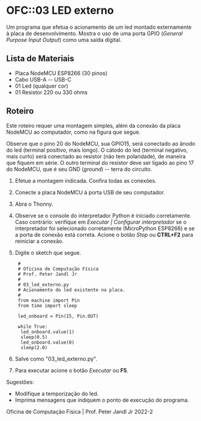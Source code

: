 # OFC::03 LED externo

Um programa que efetua o acionamento de um led montado externamente à placa de desenvolvimento. Mostra o uso de uma porta GPIO (*General Purpose Input Output*) como uma saída digital.

## Lista de Materiais

* Placa NodeMCU ESP8266 (30 pinos)
* Cabo USB-A -- USB-C
* 01 Led (qualquer cor)
* 01 Resistor 220 ou 330 ohms

## Roteiro

Este roteiro requer uma montagem simples, além da conexão da placa NodeMCU ao computador, como na figura que segue.

Observe que o pino 20 do NodeMCU, sua GPIO15, será conectado ao ânodo do led (terminal positivo, mais longo). O cátodo do led (terminal negativo, mais curto) será conectado ao resistor (não tem polaridade), de maneira que fiquem em série. O outro terminal do resistor deve ser ligado ao pino 17 do NodeMCU, que é seu GND (*ground*) -- terra do circuito.  

1. Efetue a montagem indicada. Confira todas as conexões.
2. Conecte a placa NodeMCU à porta USB de seu computador.
3. Abra o Thonny.
4. Observe se o console do interpretador Python é iniciado corretamente. Caso contrário: verifique em *Executar | Configurar interpretador* se o interpretador foi selecionado corretamente (MicroPython ESP8266) e se a porta de conexão está correta. Acione o botão *Stop* ou **CTRL+F2** para reiniciar a conexão.
5. Digite o sketch que segue.

		#
		# Oficina de Computação Física
		# Prof. Peter Jandl Jr
		#
		# 03_led_externo.py
		# Acionamento do led existente na placa.
		#
		from machine import Pin
		from time import sleep
		
		led_onboard = Pin(15, Pin.OUT)
		
		while True:
		 led_onboard.value(1)
		 sleep(0.5)
		 led_onboard.value(0)
		 sleep(2.0)
		  

5. Salve como "03_led_externo.py".
6. Para executar acione o botão *Executar* ou **F5**.

Sugestões:
* Modifique a temporização do led.
* Imprima mensagens que indiquem o ponto de execução do programa.

Oficina de Computação Física | Prof. Peter Jandl Jr
2022-2

